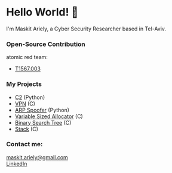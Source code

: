 
# Hello World! 👋

I'm Maskit Ariely, a Cyber Security Researcher based in Tel-Aviv.

### Open-Source Contribution
atomic red team:
- [T1567.003](https://github.com/redcanaryco/atomic-red-team/tree/master/atomics/T1567.003)

### My Projects
- [C2](https://github.com/maskit-ariely/Python/tree/main/C2) (Python)
- [VPN](https://github.com/maskit-ariely/C/tree/main/VPN) (C)
- [ARP Spoofer](https://github.com/maskit-ariely/Python/tree/main/ARP_spoofer) (Python)
- [Variable Sized Allocator](https://github.com/maskit-ariely/C/tree/main/vsa) (C)
- [Binary Search Tree](https://github.com/maskit-ariely/C/tree/main/ds_bst) (C)
- [Stack](https://github.com/maskit-ariely/C/tree/main/ds_stack) (C)

### Contact me:
maskit.ariely@gmail.com<br>
[LinkedIn](https://www.linkedin.com/in/maskit-ariely/)